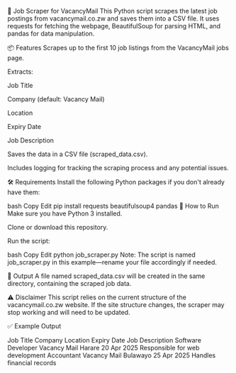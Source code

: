 🧰 Job Scraper for VacancyMail
This Python script scrapes the latest job postings from vacancymail.co.zw and saves them into a CSV file. It uses requests for fetching the webpage, BeautifulSoup for parsing HTML, and pandas for data manipulation.

📦 Features
Scrapes up to the first 10 job listings from the VacancyMail jobs page.

Extracts:

Job Title

Company (default: Vacancy Mail)

Location

Expiry Date

Job Description

Saves the data in a CSV file (scraped_data.csv).

Includes logging for tracking the scraping process and any potential issues.

🛠️ Requirements
Install the following Python packages if you don't already have them:

bash
Copy
Edit
pip install requests beautifulsoup4 pandas
🚀 How to Run
Make sure you have Python 3 installed.

Clone or download this repository.

Run the script:

bash
Copy
Edit
python job_scraper.py
Note: The script is named job_scraper.py in this example—rename your file accordingly if needed.

📁 Output
A file named scraped_data.csv will be created in the same directory, containing the scraped job data.

⚠️ Disclaimer
This script relies on the current structure of the vacancymail.co.zw website. If the site structure changes, the scraper may stop working and will need to be updated.

✅ Example Output

Job Title	Company	Location	Expiry Date	Job Description
Software Developer	Vacancy Mail	Harare	20 Apr 2025	Responsible for web development
Accountant	Vacancy Mail	Bulawayo	25 Apr 2025	Handles financial records
